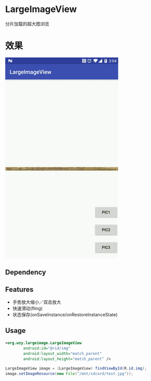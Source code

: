 # LargeImageView
分片加载的超大图浏览

# 效果
![image](raw/output.gif)

## Dependency

## Features
- 手势放大缩小／双击放大
- 快速滑动(fling)
- 状态保存(onSaveInstance/onRestoreInstanceState)

## Usage
```xml
<org.wzy.largeimage.LargeImageView
        android:id="@+id/img"
        android:layout_width="match_parent"
        android:layout_height="match_parent" />
```

```java
LargeImageView image = (LargeImageView) findViewById(R.id.img);
image.setImageResource(new File("/mnt/sdcard/test.jpg"));
```
